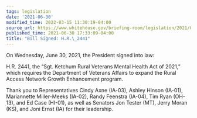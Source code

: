```yaml
---
tags: legislation
date: '2021-06-30'
modified_time: 2022-03-15 11:30:19-04:00
source_url: https://www.whitehouse.gov/briefing-room/legislation/2021/06/30/bill-signed-h-r-2441/
published_time: 2021-06-30 17:33:09-04:00
title: "Bill Signed: H.R.\_2441"
---
```

 
On Wednesday, June 30, 2021, the President signed into law:

H.R. 2441, the “Sgt. Ketchum Rural Veterans Mental Health Act of 2021,”
which requires the Department of Veterans Affairs to expand the Rural
Access Network Growth Enhancement program. 

Thank you to Representatives Cindy Axne (IA-03), Ashley Hinson (IA-01),
Mariannette Miller-Meeks (IA-02), Randy Feenstra (IA-04), Tim Ryan
(OH-13), and Ed Case (HI-01), as well as Senators Jon Tester (MT), Jerry
Moran (KS), and Joni Ernst (IA) for their leadership.
